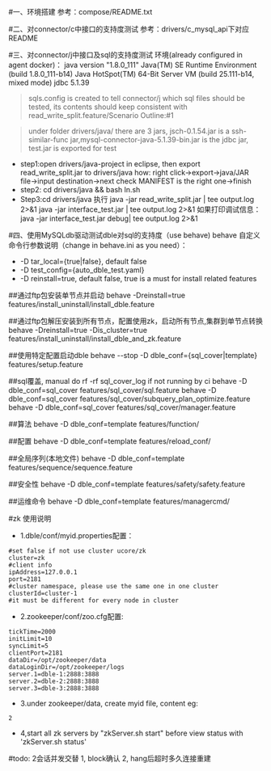 
#一、环境搭建
参考：compose/README.txt

#二、对connector/c中接口的支持度测试
参考：drivers/c_mysql_api下对应README

#三、对connector/j中接口及sql的支持度测试
环境(already configured in agent docker)：
java version "1.8.0_111"
Java(TM) SE Runtime Environment (build 1.8.0_111-b14)
Java HotSpot(TM) 64-Bit Server VM (build 25.111-b14, mixed mode)
jdbc 5.1.39

> sqls.config is created to tell connector/j which sql files should be tested, its contents should keep consistent with read_write_split.feature/Scenario Outline:#1

> under folder drivers/java/ there are 3 jars, jsch-0.1.54.jar is a ssh-similar-func jar,mysql-connector-java-5.1.39-bin.jar is the jdbc jar, test.jar is exported for test

+ step1:open drivers/java-project in eclipse, then export read_write_split.jar to drivers/java
      how: right click->export->java/JAR file->input destination->next check MANIFEST is the right one->finish
+ step2: cd drivers/java && bash ln.sh
+ Step3:cd drivers/java 执行
	java -jar read_write_split.jar | tee output.log 2>&1
    java -jar interface_test.jar | tee output.log 2>&1
	如果打印调试信息：java -jar interface_test.jar debug| tee output.log 2>&1

#四、使用MySQLdb驱动测试dble对sql的支持度（use behave)
 behave 自定义命令行参数说明（change in behave.ini as you need）：
 - -D tar_local={true|false}, default false
 - -D test_config={auto_dble_test.yaml}
 - -D reinstall=true, default false, true is a must for install related features

##通过ftp包安装单节点并启动
behave -Dreinstall=true features/install_uninstall/install_dble.feature

##通过ftp包解压安装到所有节点，配置使用zk，启动所有节点,集群到单节点转换
behave -Dreinstall=true -Dis_cluster=true features/install_uninstall/install_dble_and_zk.feature

##使用特定配置启动dble
behave --stop -D dble_conf={sql_cover|template} features/setup.feature

##sql覆盖, manual do rf -rf sql_cover_log if not running by ci
behave -D dble_conf=sql_cover features/sql_cover/sql.feature 
behave -D dble_conf=sql_cover features/sql_cover/subquery_plan_optimize.feature
behave -D dble_conf=sql_cover features/sql_cover/manager.feature

##算法
behave -D dble_conf=template features/function/

##配置
behave -D dble_conf=template features/reload_conf/

##全局序列(本地文件)
behave -D dble_conf=template features/sequence/sequence.feature

##安全性
behave -D dble_conf=template features/safety/safety.feature

##运维命令
behave -D dble_conf=template features/managercmd/

#zk 使用说明
- 1.dble/conf/myid.properties配置：
```
#set false if not use cluster ucore/zk
cluster=zk
#client info
ipAddress=127.0.0.1
port=2181
#cluster namespace, please use the same one in one cluster
clusterId=cluster-1
#it must be different for every node in cluster
```
- 2.zookeeper/conf/zoo.cfg配置:
```
tickTime=2000
initLimit=10
syncLimit=5
clientPort=2181
dataDir=/opt/zookeeper/data
dataLoginDir=/opt/zookeeper/logs
server.1=dble-1:2888:3888
server.2=dble-2:2888:3888
server.3=dble-3:2888:3888
```
- 3.under zookeeper/data, create myid file, content eg:
```
2
```

- 4,start all zk servers by "zkServer.sh start" before view status with 'zkServer.sh status'

#todo:
2会话并发交替
1, block确认
2, hang后超时多久连接重建